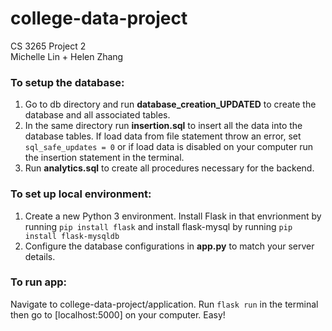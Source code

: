 # college-data-project

CS 3265 Project 2  
Michelle Lin + Helen Zhang


### To setup the database:
1. Go to db directory and run **database_creation_UPDATED** to
create the database and all associated tables.
2. In the same directory run **insertion.sql** to insert all the
data into the database tables. If load data from file
statement throw an error, set `sql_safe_updates = 0` or if
load data is disabled on your computer run the insertion
statement in the terminal.
3. Run **analytics.sql** to create all procedures necessary for
the backend.


### To set up local environment:
1. Create a new Python 3 environment. Install Flask in that envrionment by running `pip install flask` and install flask-mysql by running `pip install flask-mysqldb`
2. Configure the database configurations in **app.py** to match your server details.

### To run app:
Navigate to college-data-project/application. Run `flask run` in the terminal then go to [localhost:5000] on your computer. Easy!
